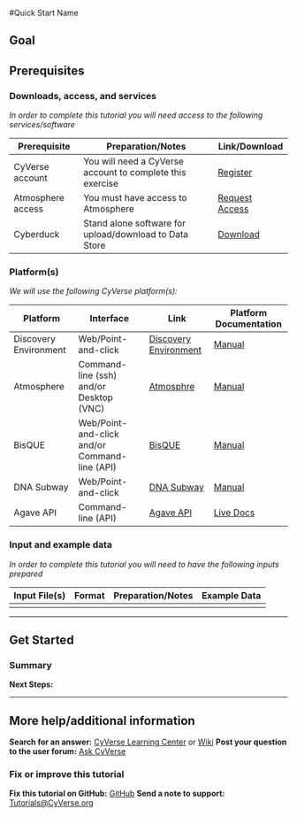 <!---

Images can be added in-line as a reStructured text substitution, but will not render in markdown. See reStructured text example. http://docutils.sourceforge.net/docs/ref/rst/restructuredtext.html#substitution-definitions

|CyVerse logo|

--->

#Quick Start Name


## Goal

<!---
Avoid covering upstream and downstream steps that are not explicitly and necessarily part of the tutorial - write or link to separate quick starts/tutorials for those parts
--->

<!---
A few sentences (50 words or less) describing the ultimate goal of the steps in this tutorial
--->

## Prerequisites 


### Downloads, access, and services

*In order to complete this tutorial you will need access to the following services/software*

|Prerequisite|Preparation/Notes|Link/Download|
|------------|-----------------|-------------|
|CyVerse account|You will need a CyVerse account to complete this exercise|[Register](https://user.cyverse.org/)|
|Atmosphere access|You must have access to Atmosphere|[Request Access](http://www.cyverse.org/learning-center/manage-account#AddAppsServices)|
|Cyberduck|Stand alone software for upload/download to Data Store|[Download](https://cyberduck.io/)|

### Platform(s)

*We will use the following CyVerse platform(s):*

|Platform|Interface|Link|Platform Documentation|
|--------|---------|----|----------------------|
|Discovery Environment|Web/Point-and-click|[Discovery Environment](https://de.iplantcollaborative.org)|[Manual](https://pods.iplantcollaborative.org/wiki/display/DEmanual/Table+of+Contents)|
|Atmosphere|Command-line (ssh) and/or Desktop (VNC)|[Atmosphre](https://atmo.cyverse.org)|[Manual](https://pods.iplantcollaborative.org/wiki/display/atmman/Atmosphere+Manual+Table+of+Contents)|
|BisQUE|Web/Point-and-click and/or Command-line (API)|[BisQUE](http://bisque.iplantcollaborative.org/client_service)|[Manual](https://pods.iplantcollaborative.org/wiki/display/BIS)|
|DNA Subway|Web/Point-and-click|[DNA Subway](http://dnasubway.iplantcollaborative.org/)|[Manual](http://dnasubway.iplantcollaborative.org/files/pdf/DNA_Subway_Guide.pdf)|
|Agave API|Command-line (API)|[Agave API](https://agaveapi.co)|[Live Docs](https://agaveapi.co)|

### Input and example data

*In order to complete this tutorial you will need to have the following inputs prepared*

|Input File(s)|Format|Preparation/Notes|Example Data|
|-------------|------|-----------------|------------|
||||


---

## Get Started

<!---
Steps and text go here
--->


<!---
.. Hint::
	You can insert reStructured text directives in the Markdown. The formatting will have to be fixed later in the .rst document see [rst docs](http://docutils.sourceforge.net/docs/ref/rst/directives.html#admonitions)
--->

### Summary

<!---
Summary a--->

**Next Steps:**

---
## More help/additional information

<!---
Short description and links to any reading materials
--->

**Search for an answer:** [CyVerse Learning Center](http://www.cyverse.org/learning-center) or [Wiki](https://wiki.cyverse.org/wiki/dashboard.action)
**Post your question to the user forum:** [Ask CyVerse](http://ask.iplantcollaborative.org/questions/)

### Fix or improve this tutorial 


**Fix this tutorial on GitHub:** [GitHub](Link_to_gh_readme)
**Send a note to support:** [Tutorials@CyVerse.org](mailto:Tutorials@CyVerse.org)

<!---

SAMPLE DIRECTIVES (DELETE UNSUED ONES)
--------------------------------------

See: http://docutils.sourceforge.net/docs/ref/rst/directives.html#admonitions

.. Danger::
	This step is dangerous

.. Important::
	This step is important
	
.. Caution::
	Exercise caution
	
.. Hint::
	This is a hint

.. Important::
	This is very important

.. note:: This is a note admonition.
   This is the second line of the first paragraph.

   - The note contains all indented body elements
     following.
   - It includes this bullet list.



.. |CyVerse logo| image:: ./img/cyverse_rgb.png
    :width: 500
    :height: 100

--->